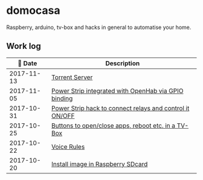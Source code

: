 # domocasa

Raspberry, arduino, tv-box and hacks in general to automatise your home.

## Work log

| 📅 Date | Description |
|----------------------|--------|
| 2017-11-13 | [Torrent Server][torrent-server] |
| 2017-11-05 | [Power Strip integrated with OpenHab via GPIO binding][power-strip] |
| 2017-10-31 | [Power Strip hack to connect relays and control it ON/OFF][power-strip-hack] | 
| 2017-10-25 | [Buttons to open/close apps, reboot etc. in a TV-Box][tv-box] |
| 2017-10-22 | [Voice Rules][voice] | 
| 2017-10-20 | [Install image in Raspberry SDcard][rpi3] |



[torrent-server]:rpi3/deluged
[power-strip]:openHAB-conf/items/home.items
[power-strip-hack]:power-strip-hack/
[voice]:openHAB-conf/rules/voice.rules
[tv-box]:tv-box
[rpi3]:rpi3
